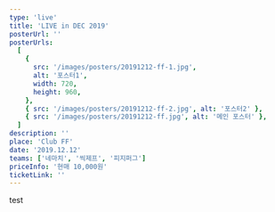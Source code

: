 ```yaml
---
type: 'live'
title: 'LIVE in DEC 2019'
posterUrl: ''
posterUrls:
  [
    {
      src: '/images/posters/20191212-ff-1.jpg',
      alt: '포스터1',
      width: 720,
      height: 960,
    },
    { src: '/images/posters/20191212-ff-2.jpg', alt: '포스터2' },
    { src: '/images/posters/20191212-ff.jpg', alt: '메인 포스터' },
  ]
description: ''
place: 'Club FF'
date: '2019.12.12'
teams: ['네마치', '씩제프', '피지퍼그']
priceInfo: '현매 10,000원'
ticketLink: ''
---
```


test
